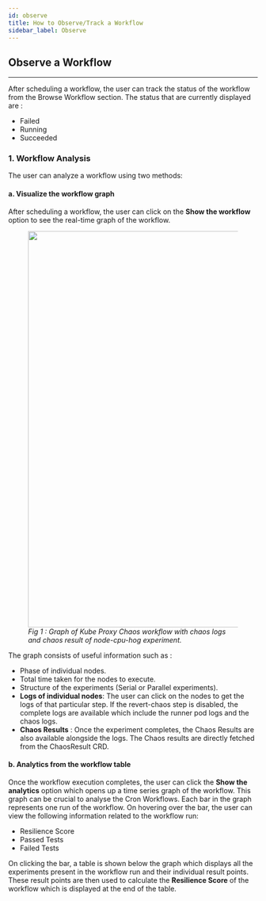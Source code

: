 ```yaml
---
id: observe
title: How to Observe/Track a Workflow
sidebar_label: Observe
---
```


## Observe a Workflow

---

After scheduling a workflow, the user can track the status of the workflow from the Browse Workflow section. The status that are currently displayed are :
- Failed
- Running
- Succeeded

### 1. Workflow Analysis

The user can analyze a workflow using two methods: 

#### a. Visualize the workflow graph
After scheduling a workflow, the user can click on the **Show the workflow** option to see the real-time graph of the workflow.
<figure>
<img src={require('./assets/experiment-graph.png').default} width="800" />
<i>Fig 1 : Graph of Kube Proxy Chaos workflow with chaos logs and chaos result of node-cpu-hog experiment.</i>
</figure>

 The graph consists of useful information such as :
- Phase of individual nodes.
- Total time taken for the nodes to execute.
- Structure of the experiments (Serial or Parallel experiments).
- **Logs of individual nodes**: The user can click on the nodes to get the logs of that particular step. If the revert-chaos step is disabled, the complete logs are available which include the runner pod logs and the chaos logs.
- **Chaos Results** :  Once the experiment completes, the Chaos Results are also available alongside the logs. The Chaos results are directly fetched from the ChaosResult CRD. 

#### b. Analytics from the workflow table

Once the workflow execution completes, the user can click the **Show the analytics** option which opens up a time series graph of the workflow. This graph can be crucial to analyse the Cron Workflows. Each bar in the graph represents one run of the workflow. 
On hovering over the bar, the user can view the following information related to the workflow run: 
- Resilience Score
- Passed Tests
- Failed Tests

On clicking the bar, a table is shown below the graph which displays all the experiments present in the workflow run and their individual result points. These result points are then used to calculate the **Resilience Score** of the workflow which is displayed at the end of the table.
